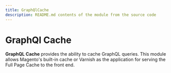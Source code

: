 ```yaml
---
title: GraphQlCache
description: README.md contents of the module from the source code
---
```


# GraphQl Cache

**GraphQL Cache** provides the ability to cache GraphQL queries.
This module allows Magento's built-in cache or Varnish as the application for serving the Full Page Cache to the front end. 

